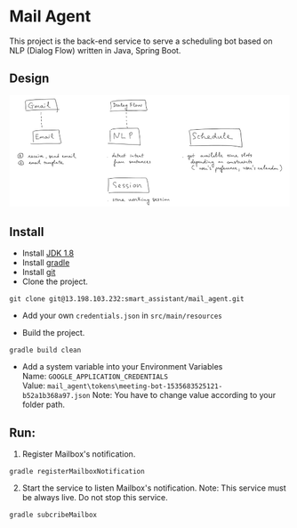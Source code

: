 # Mail Agent
This project is the back-end service to serve a scheduling bot based on NLP (Dialog Flow) written in Java, Spring Boot.

## Design
![](docs/images/domain-design.png)



## Install
- Install [JDK 1.8](http://www.oracle.com/technetwork/java/javase/downloads/jdk8-downloads-2133151.html)
- Install [gradle](https://gradle.org/install/)
- Install [git](https://git-scm.com/downloads)
- Clone the project.
```
git clone git@13.198.103.232:smart_assistant/mail_agent.git
```
- Add your own `credentials.json` in `src/main/resources`

- Build the project.
```
gradle build clean
```
- Add a system variable into your Environment Variables  
Name: `GOOGLE_APPLICATION_CREDENTIALS`   
Value: `mail_agent\tokens\meeting-bot-1535683525121-b52a1b368a97.json`
Note: You have to change value according to your folder path.

## Run:

1. Register Mailbox's notification.
```
gradle registerMailboxNotification
```

2. Start the service to listen Mailbox's notification.
Note: This service must be always live. Do not stop this service.
```
gradle subcribeMailbox
```